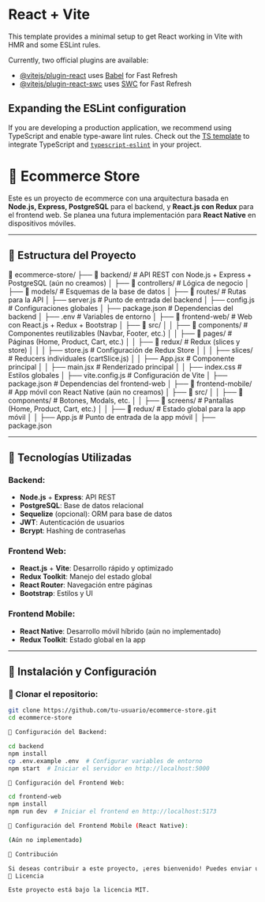 # React + Vite

This template provides a minimal setup to get React working in Vite with HMR and some ESLint rules.

Currently, two official plugins are available:

- [@vitejs/plugin-react](https://github.com/vitejs/vite-plugin-react/blob/main/packages/plugin-react/README.md) uses [Babel](https://babeljs.io/) for Fast Refresh
- [@vitejs/plugin-react-swc](https://github.com/vitejs/vite-plugin-react-swc) uses [SWC](https://swc.rs/) for Fast Refresh

## Expanding the ESLint configuration

If you are developing a production application, we recommend using TypeScript and enable type-aware lint rules. Check out the [TS template](https://github.com/vitejs/vite/tree/main/packages/create-vite/template-react-ts) to integrate TypeScript and [`typescript-eslint`](https://typescript-eslint.io) in your project.
# 🛒 Ecommerce Store

Este es un proyecto de ecommerce con una arquitectura basada en **Node.js, Express, PostgreSQL** para el backend, y **React.js con Redux** para el frontend web. Se planea una futura implementación para **React Native** en dispositivos móviles.

---

## 📂 Estructura del Proyecto

📂 ecommerce-store/
├── 📂 backend/                 # API REST con Node.js + Express + PostgreSQL (aún no creamos)
│   ├── 📂 controllers/         # Lógica de negocio
│   ├── 📂 models/              # Esquemas de la base de datos
│   ├── 📂 routes/              # Rutas para la API
│   ├── server.js              # Punto de entrada del backend
│   ├── config.js              # Configuraciones globales
│   ├── package.json           # Dependencias del backend
│   ├── .env                   # Variables de entorno
│
├── 📂 frontend-web/            # Web con React.js + Redux + Bootstrap
│   ├── 📂 src/
│   │   ├── 📂 components/      # Componentes reutilizables (Navbar, Footer, etc.)
│   │   ├── 📂 pages/           # Páginas (Home, Product, Cart, etc.)
│   │   ├── 📂 redux/           # Redux (slices y store)
│   │   │   ├── store.js        # Configuración de Redux Store
│   │   │   ├── slices/         # Reducers individuales (cartSlice.js)
│   │   ├── App.jsx             # Componente principal
│   │   ├── main.jsx            # Renderizado principal
│   │   ├── index.css           # Estilos globales
│   ├── vite.config.js          # Configuración de Vite
│   ├── package.json            # Dependencias del frontend-web
│
├── 📂 frontend-mobile/         # App móvil con React Native (aún no creamos)
│   ├── 📂 src/
│   │   ├── 📂 components/      # Botones, Modals, etc.
│   │   ├── 📂 screens/         # Pantallas (Home, Product, Cart, etc.)
│   │   ├── 📂 redux/           # Estado global para la app móvil
│   │   ├── App.js              # Punto de entrada de la app móvil
│   ├── package.json    

---

## 🚀 Tecnologías Utilizadas

### Backend:
- **Node.js** + **Express**: API REST
- **PostgreSQL**: Base de datos relacional
- **Sequelize** (opcional): ORM para base de datos
- **JWT**: Autenticación de usuarios
- **Bcrypt**: Hashing de contraseñas

### Frontend Web:
- **React.js** + **Vite**: Desarrollo rápido y optimizado
- **Redux Toolkit**: Manejo del estado global
- **React Router**: Navegación entre páginas
- **Bootstrap**: Estilos y UI

### Frontend Mobile:
- **React Native**: Desarrollo móvil híbrido (aún no implementado)
- **Redux Toolkit**: Estado global en la app

---

## 📌 Instalación y Configuración

### 🔹 Clonar el repositorio:
```bash
git clone https://github.com/tu-usuario/ecommerce-store.git
cd ecommerce-store

🔹 Configuración del Backend:

cd backend
npm install
cp .env.example .env  # Configurar variables de entorno
npm start  # Iniciar el servidor en http://localhost:5000

🔹 Configuración del Frontend Web:

cd frontend-web
npm install
npm run dev  # Iniciar el frontend en http://localhost:5173

🔹 Configuración del Frontend Mobile (React Native):

(Aún no implementado)

🤝 Contribución

Si deseas contribuir a este proyecto, ¡eres bienvenido! Puedes enviar un pull request o sugerencias en issues.
📄 Licencia

Este proyecto está bajo la licencia MIT.
